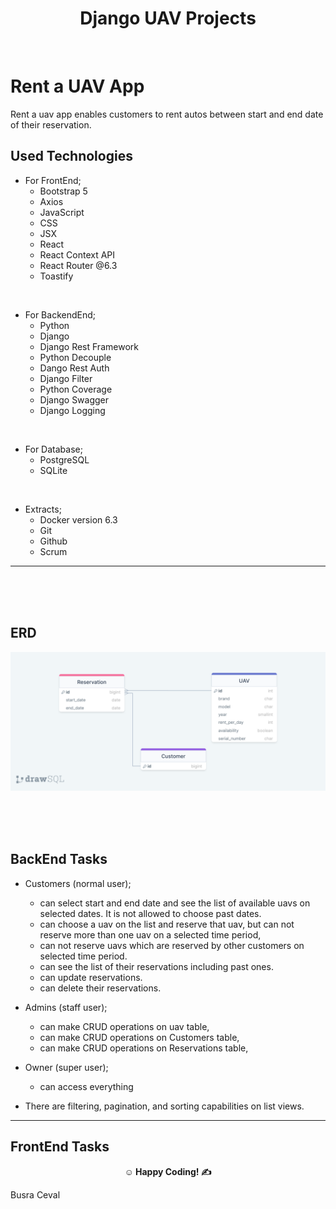 

<center><h1> Django UAV Projects</h1></center> 
<br>


# Rent a UAV App

Rent a uav app enables customers to rent autos between start and end date of their reservation.

## Used Technologies

- For FrontEnd;
  * Bootstrap 5 
  * Axios
  * JavaScript
  * CSS
  * JSX
  * React
  * React Context API
  * React Router @6.3
  * Toastify
<br>

- For BackendEnd;
  * Python
  * Django
  * Django Rest Framework
  * Python Decouple
  * Dango Rest Auth
  * Django Filter
  * Python Coverage
  * Django Swagger
  * Django Logging
<br>   

- For Database;
  * PostgreSQL
  * SQLite
<br> 

- Extracts;
  * Docker version 6.3
  * Git
  * Github
  * Scrum

---
<br><br><br> 

## ERD

![ERD](UavAppERD.png)


<br><br><br>

## BackEnd Tasks

- Customers (normal user);
  - can select start and end date and see the list of available uavs on selected dates. It is not allowed to choose past dates.
  - can choose a uav on the list and reserve that uav, but can not reserve more than one uav on a selected time period,
  - can not reserve uavs which are reserved by other customers on selected time period.
  - can see the list of their reservations including past ones.
  - can update reservations.
  - can delete their reservations.

- Admins (staff user);
  - can make CRUD operations on uav table,
  - can make CRUD operations on Customers table,
  - can make CRUD operations on Reservations table,

- Owner (super user);
  - can access everything

- There are filtering, pagination, and sorting capabilities on list views.


---

## FrontEnd Tasks

**<p align="center">&#9786; Happy Coding! &#9997;</p>**

<p>Busra Ceval</p>

